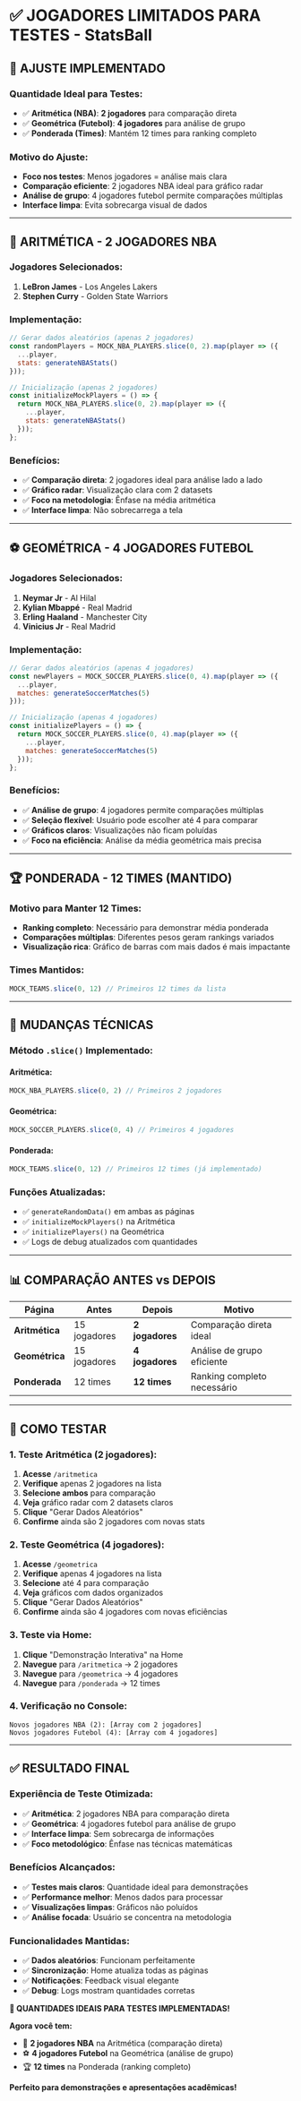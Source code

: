 # ✅ JOGADORES LIMITADOS PARA TESTES - StatsBall

## 🎯 **AJUSTE IMPLEMENTADO**

### **Quantidade Ideal para Testes:**
- ✅ **Aritmética (NBA)**: **2 jogadores** para comparação direta
- ✅ **Geométrica (Futebol)**: **4 jogadores** para análise de grupo
- ✅ **Ponderada (Times)**: Mantém 12 times para ranking completo

### **Motivo do Ajuste:**
- **Foco nos testes**: Menos jogadores = análise mais clara
- **Comparação eficiente**: 2 jogadores NBA ideal para gráfico radar
- **Análise de grupo**: 4 jogadores futebol permite comparações múltiplas
- **Interface limpa**: Evita sobrecarga visual de dados

---

## 🏀 **ARITMÉTICA - 2 JOGADORES NBA**

### **Jogadores Selecionados:**
1. **LeBron James** - Los Angeles Lakers
2. **Stephen Curry** - Golden State Warriors

### **Implementação:**
```javascript
// Gerar dados aleatórios (apenas 2 jogadores)
const randomPlayers = MOCK_NBA_PLAYERS.slice(0, 2).map(player => ({
  ...player,
  stats: generateNBAStats()
}));

// Inicialização (apenas 2 jogadores)
const initializeMockPlayers = () => {
  return MOCK_NBA_PLAYERS.slice(0, 2).map(player => ({
    ...player,
    stats: generateNBAStats()
  }));
};
```

### **Benefícios:**
- ✅ **Comparação direta**: 2 jogadores ideal para análise lado a lado
- ✅ **Gráfico radar**: Visualização clara com 2 datasets
- ✅ **Foco na metodologia**: Ênfase na média aritmética
- ✅ **Interface limpa**: Não sobrecarrega a tela

---

## ⚽ **GEOMÉTRICA - 4 JOGADORES FUTEBOL**

### **Jogadores Selecionados:**
1. **Neymar Jr** - Al Hilal
2. **Kylian Mbappé** - Real Madrid
3. **Erling Haaland** - Manchester City
4. **Vinicius Jr** - Real Madrid

### **Implementação:**
```javascript
// Gerar dados aleatórios (apenas 4 jogadores)
const newPlayers = MOCK_SOCCER_PLAYERS.slice(0, 4).map(player => ({
  ...player,
  matches: generateSoccerMatches(5)
}));

// Inicialização (apenas 4 jogadores)
const initializePlayers = () => {
  return MOCK_SOCCER_PLAYERS.slice(0, 4).map(player => ({
    ...player,
    matches: generateSoccerMatches(5)
  }));
};
```

### **Benefícios:**
- ✅ **Análise de grupo**: 4 jogadores permite comparações múltiplas
- ✅ **Seleção flexível**: Usuário pode escolher até 4 para comparar
- ✅ **Gráficos claros**: Visualizações não ficam poluídas
- ✅ **Foco na eficiência**: Análise da média geométrica mais precisa

---

## 🏆 **PONDERADA - 12 TIMES (MANTIDO)**

### **Motivo para Manter 12 Times:**
- **Ranking completo**: Necessário para demonstrar média ponderada
- **Comparações múltiplas**: Diferentes pesos geram rankings variados
- **Visualização rica**: Gráfico de barras com mais dados é mais impactante

### **Times Mantidos:**
```javascript
MOCK_TEAMS.slice(0, 12) // Primeiros 12 times da lista
```

---

## 🔧 **MUDANÇAS TÉCNICAS**

### **Método `.slice()` Implementado:**

#### **Aritmética:**
```javascript
MOCK_NBA_PLAYERS.slice(0, 2) // Primeiros 2 jogadores
```

#### **Geométrica:**
```javascript
MOCK_SOCCER_PLAYERS.slice(0, 4) // Primeiros 4 jogadores
```

#### **Ponderada:**
```javascript
MOCK_TEAMS.slice(0, 12) // Primeiros 12 times (já implementado)
```

### **Funções Atualizadas:**
- ✅ `generateRandomData()` em ambas as páginas
- ✅ `initializeMockPlayers()` na Aritmética
- ✅ `initializePlayers()` na Geométrica
- ✅ Logs de debug atualizados com quantidades

---

## 📊 **COMPARAÇÃO ANTES vs DEPOIS**

| Página | Antes | Depois | Motivo |
|---------|-------|--------|---------|
| **Aritmética** | 15 jogadores | **2 jogadores** | Comparação direta ideal |
| **Geométrica** | 15 jogadores | **4 jogadores** | Análise de grupo eficiente |
| **Ponderada** | 12 times | **12 times** | Ranking completo necessário |

---

## 🧪 **COMO TESTAR**

### **1. Teste Aritmética (2 jogadores):**
1. **Acesse** `/aritmetica`
2. **Verifique** apenas 2 jogadores na lista
3. **Selecione ambos** para comparação
4. **Veja** gráfico radar com 2 datasets claros
5. **Clique** "Gerar Dados Aleatórios"
6. **Confirme** ainda são 2 jogadores com novas stats

### **2. Teste Geométrica (4 jogadores):**
1. **Acesse** `/geometrica`
2. **Verifique** apenas 4 jogadores na lista
3. **Selecione** até 4 para comparação
4. **Veja** gráficos com dados organizados
5. **Clique** "Gerar Dados Aleatórios"
6. **Confirme** ainda são 4 jogadores com novas eficiências

### **3. Teste via Home:**
1. **Clique** "Demonstração Interativa" na Home
2. **Navegue** para `/aritmetica` → 2 jogadores
3. **Navegue** para `/geometrica` → 4 jogadores
4. **Navegue** para `/ponderada` → 12 times

### **4. Verificação no Console:**
```
Novos jogadores NBA (2): [Array com 2 jogadores]
Novos jogadores Futebol (4): [Array com 4 jogadores]
```

---

## ✅ **RESULTADO FINAL**

### **Experiência de Teste Otimizada:**
- ✅ **Aritmética**: 2 jogadores NBA para comparação direta
- ✅ **Geométrica**: 4 jogadores futebol para análise de grupo
- ✅ **Interface limpa**: Sem sobrecarga de informações
- ✅ **Foco metodológico**: Ênfase nas técnicas matemáticas

### **Benefícios Alcançados:**
- ✅ **Testes mais claros**: Quantidade ideal para demonstrações
- ✅ **Performance melhor**: Menos dados para processar
- ✅ **Visualizações limpas**: Gráficos não poluídos
- ✅ **Análise focada**: Usuário se concentra na metodologia

### **Funcionalidades Mantidas:**
- ✅ **Dados aleatórios**: Funcionam perfeitamente
- ✅ **Sincronização**: Home atualiza todas as páginas
- ✅ **Notificações**: Feedback visual elegante
- ✅ **Debug**: Logs mostram quantidades corretas

**🎯 QUANTIDADES IDEAIS PARA TESTES IMPLEMENTADAS!**

**Agora você tem:**
- 🏀 **2 jogadores NBA** na Aritmética (comparação direta)
- ⚽ **4 jogadores Futebol** na Geométrica (análise de grupo)
- 🏆 **12 times** na Ponderada (ranking completo)

**Perfeito para demonstrações e apresentações acadêmicas!**
